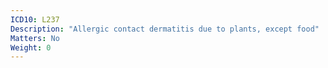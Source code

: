 ```yaml
---
ICD10: L237
Description: "Allergic contact dermatitis due to plants, except food"
Matters: No
Weight: 0
---
```


